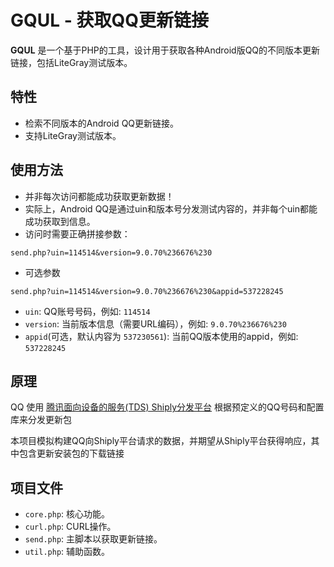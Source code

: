 # GQUL - 获取QQ更新链接

**GQUL** 是一个基于PHP的工具，设计用于获取各种Android版QQ的不同版本更新链接，包括LiteGray测试版本。

## 特性

- 检索不同版本的Android QQ更新链接。
- 支持LiteGray测试版本。

## 使用方法

- 并非每次访问都能成功获取更新数据！
- 实际上，Android QQ是通过uin和版本号分发测试内容的，并非每个uin都能成功获取到信息。
- 访问时需要正确拼接参数：

```get
send.php?uin=114514&version=9.0.70%236676%230
```

- 可选参数

```get
send.php?uin=114514&version=9.0.70%236676%230&appid=537228245
```

- `uin`: QQ账号号码，例如: `114514`
- `version`: 当前版本信息（需要URL编码），例如: `9.0.70%236676%230`
- `appid`(可选，默认内容为 `537230561`): 当前QQ版本使用的appid，例如: `537228245`

## 原理

QQ 使用 [腾讯面向设备的服务(TDS) Shiply分发平台](https://shiply.tds.qq.com/) 根据预定义的QQ号码和配置库来分发更新包

本项目模拟构建QQ向Shiply平台请求的数据，并期望从Shiply平台获得响应，其中包含更新安装包的下载链接

## 项目文件

- `core.php`: 核心功能。
- `curl.php`: CURL操作。
- `send.php`: 主脚本以获取更新链接。
- `util.php`: 辅助函数。
